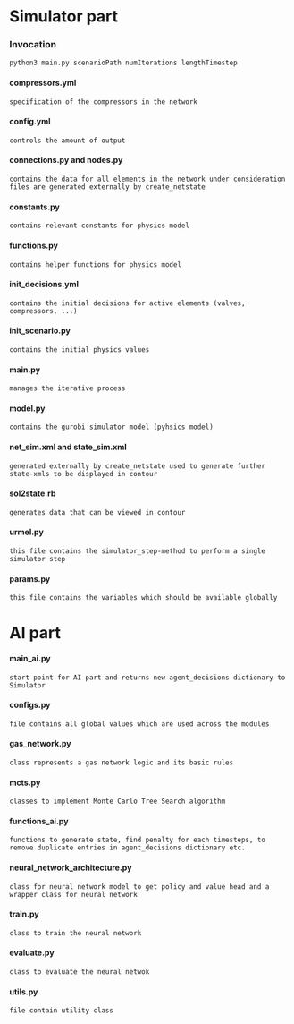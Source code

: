 # Simulator part
### Invocation
    python3 main.py scenarioPath numIterations lengthTimestep

#### compressors.yml
    specification of the compressors in the network

#### config.yml
    controls the amount of output

#### connections.py and nodes.py
    contains the data for all elements in the network under consideration
    files are generated externally by create_netstate

#### constants.py
    contains relevant constants for physics model

#### functions.py
    contains helper functions for physics model

#### init_decisions.yml
    contains the initial decisions for active elements (valves, compressors, ...)

#### init_scenario.py
    contains the initial physics values

#### main.py
    manages the iterative process

#### model.py
    contains the gurobi simulator model (pyhsics model)

#### net_sim.xml and state_sim.xml
    generated externally by create_netstate used to generate further state-xmls to be displayed in contour

#### sol2state.rb
    generates data that can be viewed in contour

#### urmel.py
    this file contains the simulator_step-method to perform a single simulator step

#### params.py
    this file contains the variables which should be available globally

# AI part

#### main_ai.py
    start point for AI part and returns new agent_decisions dictionary to Simulator

#### configs.py
    file contains all global values which are used across the modules

#### gas_network.py
    class represents a gas network logic and its basic rules

#### mcts.py
    classes to implement Monte Carlo Tree Search algorithm

#### functions_ai.py
    functions to generate state, find penalty for each timesteps, to remove duplicate entries in agent_decisions dictionary etc.

#### neural_network_architecture.py
    class for neural network model to get policy and value head and a wrapper class for neural network

#### train.py
    class to train the neural network

#### evaluate.py
    class to evaluate the neural netwok

#### utils.py
    file contain utility class
